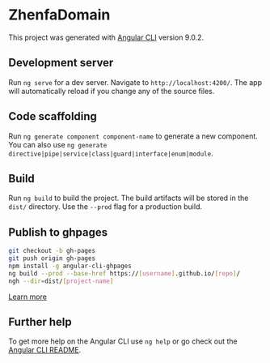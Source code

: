 # ZhenfaDomain

This project was generated with [Angular CLI](https://github.com/angular/angular-cli) version 9.0.2.

## Development server

Run `ng serve` for a dev server. Navigate to `http://localhost:4200/`. The app will automatically reload if you change any of the source files.

## Code scaffolding

Run `ng generate component component-name` to generate a new component. You can also use `ng generate directive|pipe|service|class|guard|interface|enum|module`.

## Build

Run `ng build` to build the project. The build artifacts will be stored in the `dist/` directory. Use the `--prod` flag for a production build.

## Publish to ghpages

```bash
git checkout -b gh-pages
git push origin gh-pages
npm install -g angular-cli-ghpages
ng build --prod --base-href https://[username].github.io/[repo]/
ngh --dir=dist/[project-name]
```

[Learn more](https://medium.com/code-sketch/how-to-deploy-an-angular-7-app-to-github-pages-9427b609645f)

## Further help

To get more help on the Angular CLI use `ng help` or go check out the [Angular CLI README](https://github.com/angular/angular-cli/blob/master/README.md).
